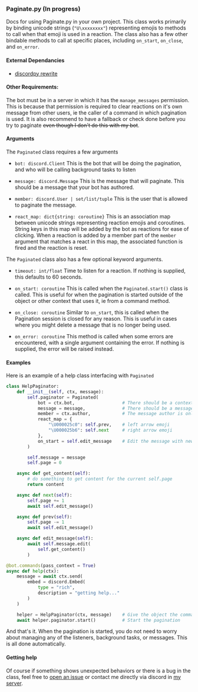 ### Paginate.py (In progress)

Docs for using Paginate.py in your own project. This class works primarily by binding unicode strings (`"U\xxxxxxxx"`) representing emojis to methods to call when that emoji is used in a reaction. The class also has a few other bindable methods to call at specific places, including `on_start`, `on_close`, and `on_error`.

#### External Dependancies
 - [discordpy rewrite](https://github.com/Rapptz/discord.py/tree/rewrite)

#### Other Requirements:

The bot must be in a server in which it has the `manage_messages` permission. This is because that permission is required to clear reactions on it's own message from other users, ie the caller of a command in which pagination is used. It is also recommend to have a fallback or check done before you try to paginate ~~even though I don't do this with my bot~~.

#### Arguments

The `Paginated` class requires a few arguments

 - `bot: discord.Client` This is the bot that will be doing the pagination, and who will be calling background tasks to listen

 - `message: discord.Message` This is the message that will paginate. This should be a message that your bot has authored.

 - `member: discord.User | set/list/tuple` This is the user that is allowed to paginate the message.

 - `react_map: dict{string: coroutine}` This is an association map between unicode strings representing reaction emojis and coroutines. String keys in this map will be added by the bot as reactions for ease of clicking. When a reaction is added by a member part of the `member` argument that matches a react in this map, the associated function is fired and the reaction is reset.

The `Paginated` class also has a few optional keyword arguments.

 - `timeout: int/float` Time to listen for a reaction. If nothing is supplied, this defaults to 60 seconds.

 - `on_start: coroutine` This is called when the `Paginated.start()` class is called. This is useful for when the pagination is started outside of the object or other context that uses it, ie from a command method.

 - `on_close: coroutine` Similar to `on_start`, this is called when the Pagination session is closed for any reason. This is useful in cases where you might delete a message that is no longer being used.

 - `on_error: coroutine` This method is called when some errors are encountered, with a single argument containing the error. If nothing is supplied, the error will be raised instead.

#### Examples

Here is an example of a help class interfacing with `Paginated`

```python
class HelpPaginator:
    def __init__(self, ctx, message):
        self.paginator = Paginated(
            bot = ctx.bot,                  # There should be a context object passed in when creating the parent class
            message = message,              # There should be a message object passed in when creating the parent class
            member = ctx.author,            # The message author is only allowed to change pages
            react_map = {
                "\U000025c0": self.prev,    # left arrow emoji
                "\U000025b6": self.next     # right arrow emoji
            },
            on_start = self.edit_message    # Edit the message with new content when the pagination is ready to start
        )

        self.message = message
        self.page = 0

    async def get_content(self):
        # do something to get content for the current self.page
        return content

    async def next(self):
        self.page += 1
        await self.edit_message()

    async def prev(self):           
        self.page -= 1
        await self.edit_message()

    async def edit_message(self):
        await self.message.edit(
            self.get_content()
        )

@bot.commands(pass_context = True)
async def help(ctx):
    message = await ctx.send(
        embed = discord.Embed(
            type = "rich",
            description = "getting help..."
        )
    )

    helper = HelpPaginator(ctx, message)    # Give the object the command context, and the message to edit
    await helper.paginator.start()          # Start the pagination
```

And that's it. When the pagination is started, you do not need to worry about managing any of the listeners, background tasks, or messages. This is all done automatically.

#### Getting help

Of course if something shows unexpected behaviors or there is a bug in the class, feel free to [open an issue](https://github.com/basswaver/Nolka/issues/new) or contact me directly via discord in [my server](https://discord.gg/h3ZnhRM).
